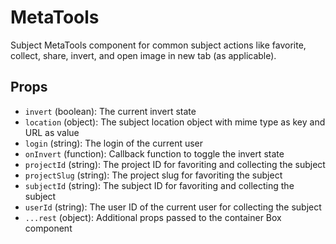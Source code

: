 # MetaTools

Subject MetaTools component for common subject actions like favorite, collect, share, invert, and open image in new tab (as applicable).

## Props

- `invert` (boolean): The current invert state
- `location` (object): The subject location object with mime type as key and URL as value
- `login` (string): The login of the current user
- `onInvert` (function): Callback function to toggle the invert state
- `projectId` (string): The project ID for favoriting and collecting the subject
- `projectSlug` (string): The project slug for favoriting the subject
- `subjectId` (string): The subject ID for favoriting and collecting the subject
- `userId` (string): The user ID of the current user for collecting the subject
- `...rest` (object): Additional props passed to the container Box component
